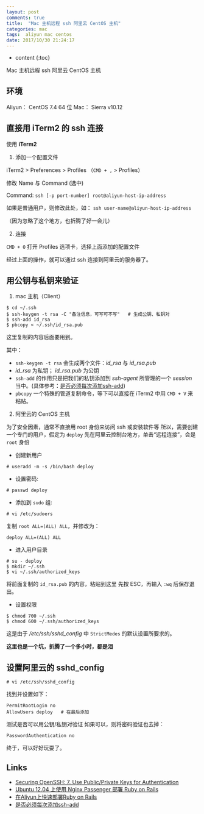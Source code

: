 ```yaml
---
layout: post
comments: true
title:  "Mac 主机远程 ssh 阿里云 CentOS 主机"
categories: mac
tags:  aliyun mac centos
date: 2017/10/30 21:24:17
---
```


* content
{:toc}

Mac 主机远程 ssh 阿里云 CentOS 主机




## 环境

Aliyun： CentOS 7.4 64 位
Mac： Sierra v10.12

## 直接用 iTerm2 的 ssh 连接

使用 **iTerm2**

1. 添加一个配置文件

iTerm2 > Preferences > Profiles
（`CMD + ,` > Profiles）

修改 Name 与 Command (选中)

Command: `ssh [-p port-number] root@aliyun-host-ip-address`

如果是普通用户，则修改此处，如： `ssh user-name@aliyun-host-ip-address`

（因为忽略了这个地方，也折腾了好一会儿）

2. 连接

`CMD + O` 打开 Profiles 选项卡，选择上面添加的配置文件

经过上面的操作，就可以通过 ssh 连接到阿里云的服务器了。

## 用公钥与私钥来验证

1. mac 主机（Client）

```
$ cd ~/.ssh
$ ssh-keygen -t rsa -C "备注信息，可写可不写"   # 生成公钥、私钥对
$ ssh-add id_rsa
$ pbcopy < ~/.ssh/id_rsa.pub
```

这里复制的内容后面要用到。

其中：

* `ssh-keygen -t rsa` 会生成两个文件：*id_rsa* 与 *id_rsa.pub*
*  *id_rsa* 为私钥； *id_rsa.pub* 为公钥
* `ssh-add` 的作用只是把我们的私钥添加到 *ssh-agent* 所管理的一个 *session* 当中。(具体参考：[是否必须每次添加ssh-add](https://segmentfault.com/q/1010000000835302))
* `pbcopy` 一个特殊的管道复制命令，等下可以直接在 iTerm2 中用 `CMD + V` 来粘贴。

2. 阿里云的 CentOS 主机

为了安全因素，通常不直接用 root 身份来访问 ssh 或安装软件等
所以，需要创建一个专门的用户，假定为 `deploy`
先在阿里云控制台地方，单击“远程连接”，会是 `root` 身份

* 创建新用户

`# useradd -m -s /bin/bash deploy`

* 设置密码:

`# passwd deploy`

* 添加到 `sudo` 组:

`# vi /etc/sudoers`

  复制 `root ALL=(ALL) ALL`，并修改为：

  `deploy ALL=(ALL) ALL`

* 进入用户目录

```
# su - deploy
$ mkdir ~/.ssh
$ vi ~/.ssh/authorized_keys
```

将前面复制的 `id_rsa.pub` 的内容，粘贴到这里
先按 ESC，再输入 `:wq` 后保存退出。

* 设置权限

```
$ chmod 700 ~/.ssh
$ chmod 600 ~/.ssh/authorized_keys
```

这是由于 */etc/ssh/sshd_config* 中 `StrictMedes` 的默认设置所要求的。

**这里也是一个坑，折腾了一个多小时，都是泪**


## 设置阿里云的 sshd_config

`# vi /etc/ssh/sshd_config`

找到并设置如下：

```
PermitRootLogin no
AllowUsers deploy   # 在最后添加
```

测试是否可以用公钥/私钥对验证
如果可以，则将密码验证也去掉：

`PasswordAuthentication no`

终于，可以好好玩耍了。


## Links

* [Securing OpenSSH: 7. Use Public/Private Keys for Authentication](https://wiki.centos.org/HowTos/Network/SecuringSSH)
* [Ubuntu 12.04 上使用 Nginx Passenger 部署 Ruby on Rails](https://github.com/ruby-china/homeland/wiki/Ubuntu-12.04-%E4%B8%8A%E4%BD%BF%E7%94%A8-Nginx-Passenger-%E9%83%A8%E7%BD%B2-Ruby-on-Rails)
* [在Aliyun上快速部署Ruby on Rails](https://ruby-china.org/topics/17553)
* [是否必须每次添加ssh-add](https://segmentfault.com/q/1010000000835302)
